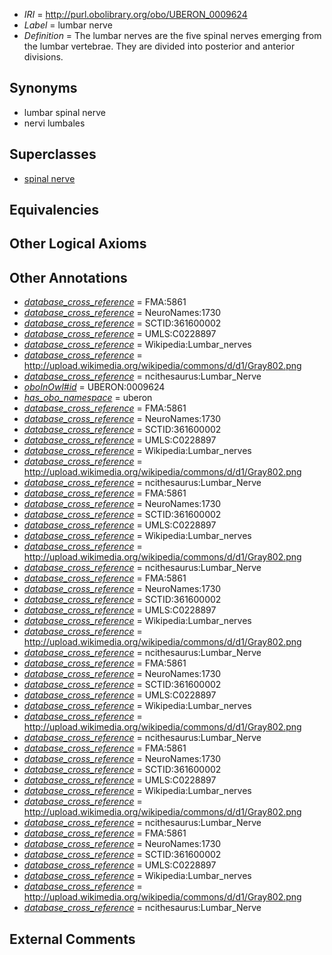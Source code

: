  * *IRI* = http://purl.obolibrary.org/obo/UBERON_0009624
 * *Label* = lumbar nerve
 * *Definition* = The lumbar nerves are the five spinal nerves emerging from the lumbar vertebrae. They are divided into posterior and anterior divisions.

## Synonyms

 * lumbar spinal nerve
 * nervi lumbales

## Superclasses

 * [spinal nerve](../../UBERON/80/UBERON_0001780.md)

## Equivalencies


## Other Logical Axioms


## Other Annotations

 * *[database_cross_reference](../../ef/oboInOwl#hasDbXref.md)* = FMA:5861
 * *[database_cross_reference](../../ef/oboInOwl#hasDbXref.md)* = NeuroNames:1730
 * *[database_cross_reference](../../ef/oboInOwl#hasDbXref.md)* = SCTID:361600002
 * *[database_cross_reference](../../ef/oboInOwl#hasDbXref.md)* = UMLS:C0228897
 * *[database_cross_reference](../../ef/oboInOwl#hasDbXref.md)* = Wikipedia:Lumbar_nerves
 * *[database_cross_reference](../../ef/oboInOwl#hasDbXref.md)* = http://upload.wikimedia.org/wikipedia/commons/d/d1/Gray802.png
 * *[database_cross_reference](../../ef/oboInOwl#hasDbXref.md)* = ncithesaurus:Lumbar_Nerve
 * *[oboInOwl#id](../../id/oboInOwl#id.md)* = UBERON:0009624
 * *[has_obo_namespace](../../ce/oboInOwl#hasOBONamespace.md)* = uberon
 * *[database_cross_reference](../../ef/oboInOwl#hasDbXref.md)* = FMA:5861
 * *[database_cross_reference](../../ef/oboInOwl#hasDbXref.md)* = NeuroNames:1730
 * *[database_cross_reference](../../ef/oboInOwl#hasDbXref.md)* = SCTID:361600002
 * *[database_cross_reference](../../ef/oboInOwl#hasDbXref.md)* = UMLS:C0228897
 * *[database_cross_reference](../../ef/oboInOwl#hasDbXref.md)* = Wikipedia:Lumbar_nerves
 * *[database_cross_reference](../../ef/oboInOwl#hasDbXref.md)* = http://upload.wikimedia.org/wikipedia/commons/d/d1/Gray802.png
 * *[database_cross_reference](../../ef/oboInOwl#hasDbXref.md)* = ncithesaurus:Lumbar_Nerve
 * *[database_cross_reference](../../ef/oboInOwl#hasDbXref.md)* = FMA:5861
 * *[database_cross_reference](../../ef/oboInOwl#hasDbXref.md)* = NeuroNames:1730
 * *[database_cross_reference](../../ef/oboInOwl#hasDbXref.md)* = SCTID:361600002
 * *[database_cross_reference](../../ef/oboInOwl#hasDbXref.md)* = UMLS:C0228897
 * *[database_cross_reference](../../ef/oboInOwl#hasDbXref.md)* = Wikipedia:Lumbar_nerves
 * *[database_cross_reference](../../ef/oboInOwl#hasDbXref.md)* = http://upload.wikimedia.org/wikipedia/commons/d/d1/Gray802.png
 * *[database_cross_reference](../../ef/oboInOwl#hasDbXref.md)* = ncithesaurus:Lumbar_Nerve
 * *[database_cross_reference](../../ef/oboInOwl#hasDbXref.md)* = FMA:5861
 * *[database_cross_reference](../../ef/oboInOwl#hasDbXref.md)* = NeuroNames:1730
 * *[database_cross_reference](../../ef/oboInOwl#hasDbXref.md)* = SCTID:361600002
 * *[database_cross_reference](../../ef/oboInOwl#hasDbXref.md)* = UMLS:C0228897
 * *[database_cross_reference](../../ef/oboInOwl#hasDbXref.md)* = Wikipedia:Lumbar_nerves
 * *[database_cross_reference](../../ef/oboInOwl#hasDbXref.md)* = http://upload.wikimedia.org/wikipedia/commons/d/d1/Gray802.png
 * *[database_cross_reference](../../ef/oboInOwl#hasDbXref.md)* = ncithesaurus:Lumbar_Nerve
 * *[database_cross_reference](../../ef/oboInOwl#hasDbXref.md)* = FMA:5861
 * *[database_cross_reference](../../ef/oboInOwl#hasDbXref.md)* = NeuroNames:1730
 * *[database_cross_reference](../../ef/oboInOwl#hasDbXref.md)* = SCTID:361600002
 * *[database_cross_reference](../../ef/oboInOwl#hasDbXref.md)* = UMLS:C0228897
 * *[database_cross_reference](../../ef/oboInOwl#hasDbXref.md)* = Wikipedia:Lumbar_nerves
 * *[database_cross_reference](../../ef/oboInOwl#hasDbXref.md)* = http://upload.wikimedia.org/wikipedia/commons/d/d1/Gray802.png
 * *[database_cross_reference](../../ef/oboInOwl#hasDbXref.md)* = ncithesaurus:Lumbar_Nerve
 * *[database_cross_reference](../../ef/oboInOwl#hasDbXref.md)* = FMA:5861
 * *[database_cross_reference](../../ef/oboInOwl#hasDbXref.md)* = NeuroNames:1730
 * *[database_cross_reference](../../ef/oboInOwl#hasDbXref.md)* = SCTID:361600002
 * *[database_cross_reference](../../ef/oboInOwl#hasDbXref.md)* = UMLS:C0228897
 * *[database_cross_reference](../../ef/oboInOwl#hasDbXref.md)* = Wikipedia:Lumbar_nerves
 * *[database_cross_reference](../../ef/oboInOwl#hasDbXref.md)* = http://upload.wikimedia.org/wikipedia/commons/d/d1/Gray802.png
 * *[database_cross_reference](../../ef/oboInOwl#hasDbXref.md)* = ncithesaurus:Lumbar_Nerve
 * *[database_cross_reference](../../ef/oboInOwl#hasDbXref.md)* = FMA:5861
 * *[database_cross_reference](../../ef/oboInOwl#hasDbXref.md)* = NeuroNames:1730
 * *[database_cross_reference](../../ef/oboInOwl#hasDbXref.md)* = SCTID:361600002
 * *[database_cross_reference](../../ef/oboInOwl#hasDbXref.md)* = UMLS:C0228897
 * *[database_cross_reference](../../ef/oboInOwl#hasDbXref.md)* = Wikipedia:Lumbar_nerves
 * *[database_cross_reference](../../ef/oboInOwl#hasDbXref.md)* = http://upload.wikimedia.org/wikipedia/commons/d/d1/Gray802.png
 * *[database_cross_reference](../../ef/oboInOwl#hasDbXref.md)* = ncithesaurus:Lumbar_Nerve

## External Comments

